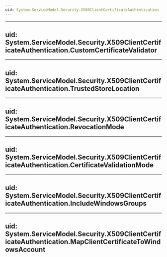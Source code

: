 ```yaml
---
uid: System.ServiceModel.Security.X509ClientCertificateAuthentication
---
```


---
uid: System.ServiceModel.Security.X509ClientCertificateAuthentication.CustomCertificateValidator
---

---
uid: System.ServiceModel.Security.X509ClientCertificateAuthentication.TrustedStoreLocation
---

---
uid: System.ServiceModel.Security.X509ClientCertificateAuthentication.RevocationMode
---

---
uid: System.ServiceModel.Security.X509ClientCertificateAuthentication.CertificateValidationMode
---

---
uid: System.ServiceModel.Security.X509ClientCertificateAuthentication.IncludeWindowsGroups
---

---
uid: System.ServiceModel.Security.X509ClientCertificateAuthentication.MapClientCertificateToWindowsAccount
---
